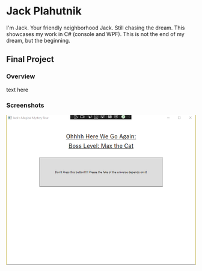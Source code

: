 # Jack Plahutnik
I'm Jack. Your friendly neighborhood Jack. Still chasing the dream.  This showcases my work in C# (console and WPF). This is not the end of my dream, but the beginning.
## Final Project

### Overview
text here

### Screenshots
![Screenshot of a comment on a GitHub issue showing an image, added in the Markdown, of an Octocat smiling and raising a tentacle.](https://github.com/actionjack117/actionjack117.gitub.io/blob/main/Final%20Project%2001.png)

